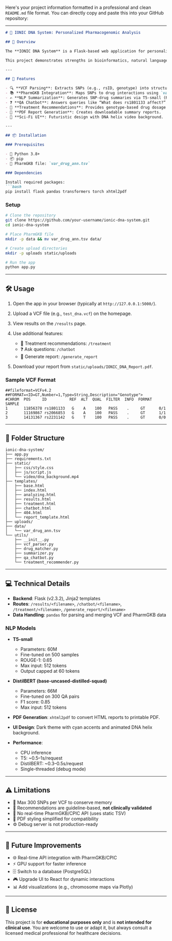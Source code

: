 Here's your project information formatted in a professional and clean `README.md` file format. You can directly copy and paste this into your GitHub repository:

---

````markdown
# 🚀 IONIC DNA System: Personalized Pharmacogenomic Analysis

## 🌟 Overview

The **IONIC DNA System** is a Flask-based web application for personalized pharmacogenomic analysis. By processing Variant Call Format (VCF) files and integrating with the PharmGKB database, it helps uncover how genetic variants influence drug response. Fine-tuned NLP models (T5-small and DistilBERT) power summary generation, query answering, and treatment recommendations. A downloadable PDF report and a sci-fi-themed UI elevate the user experience.

This project demonstrates strengths in bioinformatics, natural language processing, and full-stack development.

---

## 🎯 Features

- 🔍 **VCF Parsing**: Extracts SNPs (e.g., rsID, genotype) into structured CSV format.
- 📚 **PharmGKB Integration**: Maps SNPs to drug interactions using `var_drug_ann.tsv`.
- ✍️ **NLP Summarization**: Generates SNP-drug summaries via T5-small (ROUGE-1: 0.65).
- ❓ **QA Chatbot**: Answers queries like “What does rs1801133 affect?” using DistilBERT (F1: 0.85).
- 💊 **Treatment Recommendations**: Provides genotype-based drug dosage advice (e.g., 25–50% methotrexate reduction).
- 📄 **PDF Report Generation**: Creates downloadable summary reports.
- 🎨 **Sci-Fi UI**: Futuristic design with DNA helix video background.

---

## 📦 Installation

### Prerequisites

- 🐍 Python 3.8+
- 📦 pip
- 📂 PharmGKB file: `var_drug_ann.tsv`

### Dependencies

Install required packages:
```bash
pip install flask pandas transformers torch xhtml2pdf
````

### Setup

```bash
# Clone the repository
git clone https://github.com/your-username/ionic-dna-system.git
cd ionic-dna-system

# Place PharmGKB file
mkdir -p data && mv var_drug_ann.tsv data/

# Create upload directories
mkdir -p uploads static/uploads

# Run the app
python app.py
```

---

## 🛠️ Usage

1. Open the app in your browser (typically at `http://127.0.0.1:5000/`).
2. Upload a VCF file (e.g., `test_dna.vcf`) on the homepage.
3. View results on the `/results` page.
4. Use additional features:

   * 💊 Treatment recommendations: `/treatment`
   * ❓ Ask questions: `/chatbot`
   * 📄 Generate report: `/generate_report`
5. Download your report from `static/uploads/IONIC_DNA_Report.pdf`.

### Sample VCF Format

```
##fileformat=VCFv4.2
##FORMAT=<ID=GT,Number=1,Type=String,Description="Genotype">
#CHROM  POS     ID          REF  ALT  QUAL  FILTER  INFO  FORMAT  SAMPLE
1       11856378 rs1801133   G    A    100   PASS    .     GT      0/1
2       11169867 rs2066853   G    A    100   PASS    .     GT      1/1
3       14131367 rs2231142   G    T    100   PASS    .     GT      0/0
```

---

## 📁 Folder Structure

```
ionic-dna-system/
├── app.py
├── requirements.txt
├── static/
│   ├── css/style.css
│   ├── js/script.js
│   └── video/dna_background.mp4
├── templates/
│   ├── base.html
│   ├── index.html
│   ├── analyzing.html
│   ├── results.html
│   ├── treatment.html
│   ├── chatbot.html
│   ├── 404.html
│   └── report_template.html
├── uploads/
├── data/
│   └── var_drug_ann.tsv
└── utils/
    ├── __init__.py
    ├── vcf_parser.py
    ├── drug_matcher.py
    ├── summarizer.py
    ├── qa_chatbot.py
    └── treatment_recommender.py
```

---

## 💻 Technical Details

* **Backend**: Flask (v2.3.2), Jinja2 templates
* **Routes**: `/results/<filename>`, `/chatbot/<filename>`, `/treatment/<filename>`, `/generate_report/<filename>`
* **Data Handling**: `pandas` for parsing and merging VCF and PharmGKB data

### NLP Models

* **T5-small**

  * Parameters: 60M
  * Fine-tuned on 500 samples
  * ROUGE-1: 0.65
  * Max input: 512 tokens
  * Output capped at 60 tokens

* **DistilBERT (base-uncased-distilled-squad)**

  * Parameters: 66M
  * Fine-tuned on 300 QA pairs
  * F1 score: 0.85
  * Max input: 512 tokens

* **PDF Generation**: `xhtml2pdf` to convert HTML reports to printable PDF.

* **UI Design**: Dark theme with cyan accents and animated DNA helix background.

* **Performance**:

  * CPU inference
  * T5: \~0.5–1s/request
  * DistilBERT: \~0.3–0.5s/request
  * Single-threaded (debug mode)

---

## ⚠️ Limitations

* 🔢 Max 300 SNPs per VCF to conserve memory
* 💊 Recommendations are guideline-based, **not clinically validated**
* 📡 No real-time PharmGKB/CPIC API (uses static TSV)
* 📄 PDF styling simplified for compatibility
* ⚙️ Debug server is not production-ready

---

## 🚀 Future Improvements

* 🌐 Real-time API integration with PharmGKB/CPIC
* ⚡ GPU support for faster inference
* 🗄️ Switch to a database (PostgreSQL)
* 🎮 Upgrade UI to React for dynamic interactions
* 📊 Add visualizations (e.g., chromosome maps via Plotly)

---

## 📄 License

This project is for **educational purposes only** and is **not intended for clinical use**. You are welcome to use or adapt it, but always consult a licensed medical professional for healthcare decisions.

```
